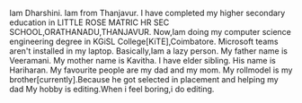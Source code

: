 Iam Dharshini. 
Iam from Thanjavur.
I have completed my higher secondary education in LITTLE ROSE MATRIC HR SEC SCHOOL,ORATHANADU,THANJAVUR.
Now,Iam doing my computer science engineering degree in KGiSL College[KiTE],Coimbatore.
Microsoft teams aren't installed in my laptop.
Basically,Iam a lazy person.
My father name is Veeramani.
My mother name is Kavitha.
I have elder sibling.
His name is Hariharan.
My favourite people are my dad and my mom.
My rollmodel is my brother[currently].Because he got selected in placement and helping my dad
My hobby is editing.When i feel boring,i do editing.


